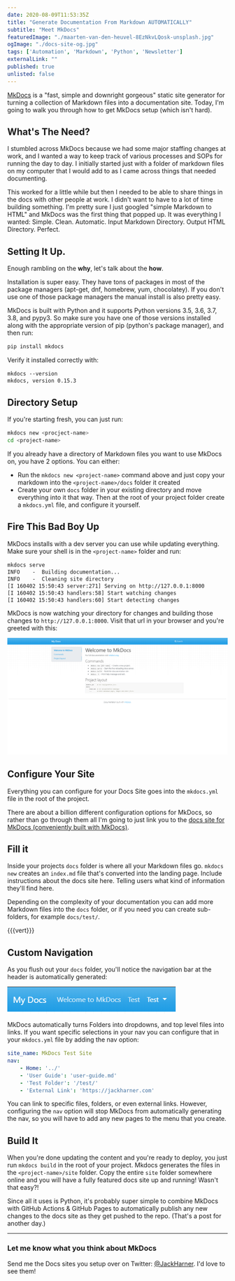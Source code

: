 ```yaml
---
date: 2020-08-09T11:53:35Z
title: "Generate Documentation From Markdown AUTOMATICALLY" 
subtitle: "Meet MkDocs"
featuredImage: "./maarten-van-den-heuvel-8EzNkvLQosk-unsplash.jpg"
ogImage: "./docs-site-og.jpg"
tags: ['Automation', 'Markdown', 'Python', 'Newsletter']
externalLink: ""
published: true
unlisted: false
---
```


[MkDocs](https://www.mkdocs.org/) is a "fast, simple and downright gorgeous" static site generator for turning a collection of Markdown files into a documentation site. Today, I'm going to walk you through how to get MkDocs setup (which isn't hard).

## What's The Need?

I stumbled across MkDocs because we had some major staffing changes at work, and I wanted a way to keep track of various processes and SOPs for running the day to day. I initially started just with a folder of markdown files on my computer that I would add to as I came across things that needed documenting. 

This worked for a little while but then I needed to be able to share things in the docs with other people at work. I didn't want to have to a lot of time building something. I'm pretty sure I just googled "simple Markdown to HTML" and MkDocs was the first thing that popped up. It was everything I wanted: Simple. Clean. Automatic. Input Markdown Directory. Output HTML Directory. Perfect. 

## Setting It Up.

Enough rambling on the **why**, let's talk about the **how**.

Installation is super easy. They have tons of packages in most of the package managers (apt-get, dnf, homebrew, yum, chocolatey). If you don't use one of those package managers the manual install is also pretty easy. 

MkDocs is built with Python and it supports Python versions 3.5, 3.6, 3.7, 3.8, and pypy3. So make sure you have one of those versions installed along with the appropriate version of pip (python's package manager), and then run: 

```bash 
pip install mkdocs
```
Verify it installed correctly with: 

```bash{outputLines: 2}{numberLines: true}
mkdocs --version
mkdocs, version 0.15.3
```

## Directory Setup

If you're starting fresh, you can just run:

```bash
mkdocs new <procject-name>
cd <project-name>
```

If you already have a directory of Markdown files you want to use MkDocs on, you have 2 options. You can either: 
* Run the `mkdocs new <project-name>` command above and just copy your markdown into the `<project-name>/docs` folder it created
* Create your own `docs` folder in your existing directory and move everything into it that way. Then at the root of your project folder create a `mkdocs.yml` file, and configure it yourself. 

## Fire This Bad Boy Up

MkDocs installs with a dev server you can use while updating everything. Make sure your shell is in the `<project-name>` folder and run: 

```bash{outputLines: 2-6}
mkdocs serve
INFO    -  Building documentation...
INFO    -  Cleaning site directory
[I 160402 15:50:43 server:271] Serving on http://127.0.0.1:8000
[I 160402 15:50:43 handlers:58] Start watching changes
[I 160402 15:50:43 handlers:60] Start detecting changes
```

MkDocs is now watching your directory for changes and building those changes to `http://127.0.0.1:8000`. Visit that url in your browser and you're greeted with this: 

![MkDocs Landing Page](./Welcome-to-mkdocs.png)

## Configure Your Site

Everything you can configure for your Docs Site goes into the `mkdocs.yml` file in the root of the project. 

There are about a billion different configuration options for MkDocs, so rather than go through them all I'm going to just link you to the [docs site for MkDocs (conveniently built with MkDocs)](https://www.mkdocs.org/user-guide/configuration/).


## Fill it

Inside your projects `docs` folder is where all your Markdown files go. `mkdocs new` creates an `index.md` file that's converted into the landing page. Include instructions about the docs site here. Telling users what kind of information they'll find here. 

Depending on the complexity of your documentation you can add more Markdown files into the `docs` folder, or if you need you can create sub-folders, for example `docs/test/`. 

{{{vert}}}

## Custom Navigation


As you flush out your `docs` folder, you'll notice the navigation bar at the header is automatically generated: 

![MkDocs Generated Navigation](Nav.png)

MkDocs automatically turns Folders into dropdowns, and top level files into links. If you want specific selections in your nav you can configure that in your `mkdocs.yml` file by adding the nav option:

```yml
site_name: MkDocs Test Site
nav:
    - Home: '../'
    - 'User Guide': 'user-guide.md'
    - 'Test Folder': '/test/'
    - 'External Link': 'https://jackharner.com'
```

You can link to specific files, folders, or even external links. However, configuring the `nav` option will stop MkDocs from automatically generating the nav, so you will have to add any new pages to the menu that you create. 


## Build It

When you're done updating the content and you're ready to deploy, you just run `mkdocs build` in the root of your project. Mkdocs generates the files in the `<project-name>/site` folder. Copy the entire `site` folder somewhere online and you will have a fully featured docs site up and running! Wasn't that easy?! 

Since all it uses is Python, it's probably super simple to combine MkDocs with GitHub Actions & GitHub Pages to automatically publish any new changes to the docs site as they get pushed to the repo. (That's a post for another day.)

---

### Let me know what you think about MkDocs
Send me the Docs sites you setup over on Twitter: [@JackHarner](https://twitter.com/jackharner). I'd love to see them!